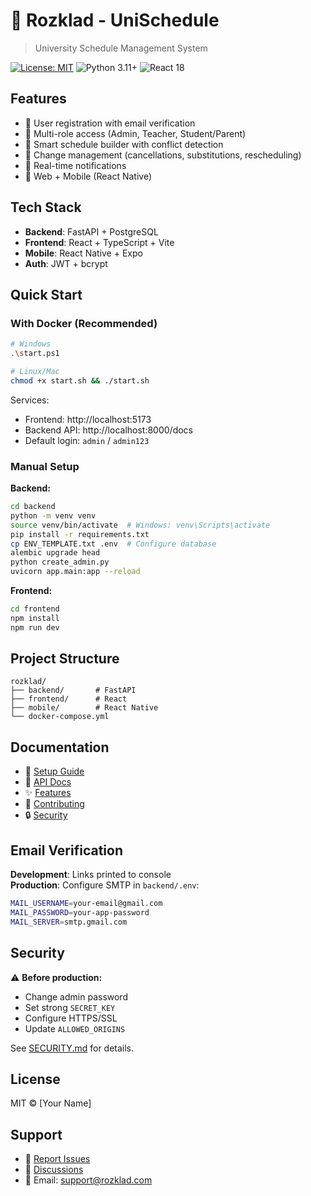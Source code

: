 # 📅 Rozklad - UniSchedule

> University Schedule Management System

[![License: MIT](https://img.shields.io/badge/License-MIT-blue.svg)](LICENSE)
![Python 3.11+](https://img.shields.io/badge/python-3.11+-blue.svg)
![React 18](https://img.shields.io/badge/react-18.0+-blue.svg)

## Features

- 🔐 User registration with email verification
- 👥 Multi-role access (Admin, Teacher, Student/Parent)
- 📅 Smart schedule builder with conflict detection
- 🔄 Change management (cancellations, substitutions, rescheduling)
- 🔔 Real-time notifications
- 📱 Web + Mobile (React Native)

## Tech Stack

- **Backend**: FastAPI + PostgreSQL
- **Frontend**: React + TypeScript + Vite
- **Mobile**: React Native + Expo
- **Auth**: JWT + bcrypt

## Quick Start

### With Docker (Recommended)

```bash
# Windows
.\start.ps1

# Linux/Mac
chmod +x start.sh && ./start.sh
```

Services:
- Frontend: http://localhost:5173
- Backend API: http://localhost:8000/docs
- Default login: `admin` / `admin123`

### Manual Setup

**Backend:**
```bash
cd backend
python -m venv venv
source venv/bin/activate  # Windows: venv\Scripts\activate
pip install -r requirements.txt
cp ENV_TEMPLATE.txt .env  # Configure database
alembic upgrade head
python create_admin.py
uvicorn app.main:app --reload
```

**Frontend:**
```bash
cd frontend
npm install
npm run dev
```

## Project Structure

```
rozklad/
├── backend/       # FastAPI
├── frontend/      # React
├── mobile/        # React Native
└── docker-compose.yml
```

## Documentation

- 📖 [Setup Guide](SETUP.md)
- 🔧 [API Docs](API_DOCUMENTATION.md)
- ✨ [Features](FEATURES.md)
- 🤝 [Contributing](CONTRIBUTING.md)
- 🔒 [Security](SECURITY.md)

## Email Verification

**Development**: Links printed to console  
**Production**: Configure SMTP in `backend/.env`:

```bash
MAIL_USERNAME=your-email@gmail.com
MAIL_PASSWORD=your-app-password
MAIL_SERVER=smtp.gmail.com
```

## Security

⚠️ **Before production:**
- Change admin password
- Set strong `SECRET_KEY`
- Configure HTTPS/SSL
- Update `ALLOWED_ORIGINS`

See [SECURITY.md](SECURITY.md) for details.

## License

MIT © [Your Name]

## Support

- 🐛 [Report Issues](../../issues)
- 💬 [Discussions](../../discussions)
- 📧 Email: support@rozklad.com
